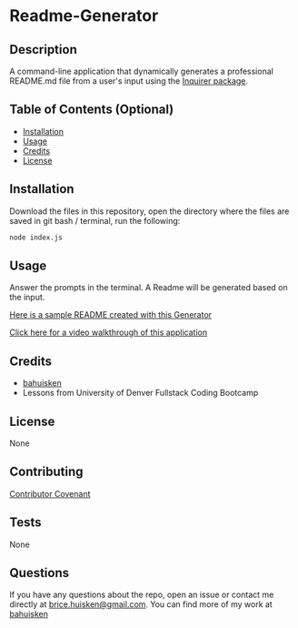 # Readme-Generator

## Description

A command-line application that dynamically generates a professional README.md file from a user's input using the [Inquirer package](https://www.npmjs.com/package/inquirer).

## Table of Contents (Optional)

* [Installation](#installation)
* [Usage](#usage)
* [Credits](#credits)
* [License](#license)

## Installation

Download the files in this repository, open the directory where the files are saved in git bash / terminal, run the following:

```bash
node index.js
```

## Usage

Answer the prompts in the terminal. A Readme will be generated based on the input. 

[Here is a sample README created with this Generator](sample-project.md)

[Click here for a video walkthrough of this application](https://drive.google.com/file/d/1dECa9wjgv-Ze-dGGsF6OJXLuvdlZDiZ7/view?usp=sharing)

## Credits

* [bahuisken](https://github.com/bahuisken/)
* Lessons from University of Denver Fullstack Coding Bootcamp

## License

None

## Contributing

[Contributor Covenant](https://www.contributor-covenant.org/)

## Tests

None

## Questions

If you have any questions about the repo, open an issue or contact me directly at [brice.huisken@gmail.com](mailto:brice.huisken@gmail.com). You can find more of my work at [bahuisken](https://github.com/bahuisken/)